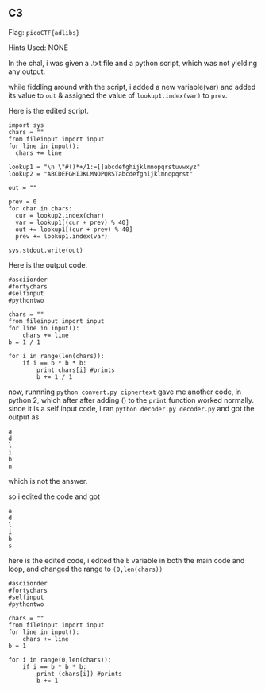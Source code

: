 ##  C3

Flag: ```picoCTF{adlibs}```

Hints Used: NONE

In the chal, i was given a .txt file and a python script, which was not yielding any output.

while fiddling around with the script, i added a new variable(var) and added its value to ```out``` & assigned the value of ```lookup1.index(var)``` to ```prev```.

Here is the edited script.

```
import sys
chars = ""
from fileinput import input
for line in input():
  chars += line

lookup1 = "\n \"#()*+/1:=[]abcdefghijklmnopqrstuvwxyz"
lookup2 = "ABCDEFGHIJKLMNOPQRSTabcdefghijklmnopqrst"

out = ""

prev = 0
for char in chars:
  cur = lookup2.index(char)
  var = lookup1[(cur + prev) % 40]
  out += lookup1[(cur + prev) % 40]
  prev += lookup1.index(var)

sys.stdout.write(out)
```

Here is the output code.

```
#asciiorder
#fortychars
#selfinput
#pythontwo

chars = ""
from fileinput import input
for line in input():
    chars += line
b = 1 / 1

for i in range(len(chars)):
    if i == b * b * b:
        print chars[i] #prints
        b += 1 / 1
```

now, runnning ```python convert.py ciphertext``` gave me another code, in python 2, which after after adding () to the ```print``` function worked normally.
since it is a self input code, i ran ```python decoder.py decoder.py``` and got the output as 
```
a
d
l
i
b
n
```
which is not the answer.

so i edited the code and got
```
a
d
l
i
b
s
```

here is the edited code, i edited the ```b``` variable in both the main code and loop, and changed the range to ```(0,len(chars))```

```
#asciiorder
#fortychars
#selfinput
#pythontwo

chars = ""
from fileinput import input
for line in input():
    chars += line
b = 1

for i in range(0,len(chars)):
    if i == b * b * b:
        print (chars[i]) #prints
        b += 1
```


